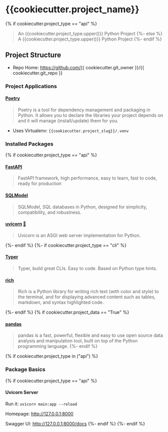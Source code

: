 # {{cookiecutter.project_name}}

{% if cookiecutter.project_type == "api" %}
> An {{cookiecutter.project_type.upper()}} Python Project
{%- else %}
> A {{cookiecutter.project_type.upper()}} Python Project
{%- endif %}

## Project Structure

- Repo Home: https://github.com/{{ cookiecutter.git_owner }}/{{ cookiecutter.git_repo }}

### Project Applications

#### [Poetry](https://python-poetry.org)

> Poetry is a tool for dependency management and packaging in Python. It allows you to declare the libraries your project depends on and it will manage (install/update) them for you.

- Uses Virtualenv: `{{cookiecutter.project_slug}}/.venv`

### Installed Packages
{% if cookiecutter.project_type == "api" %}
#### [FastAPI](https://fastapi.tiangolo.com)

> FastAPI framework, high performance, easy to learn, fast to code, ready for production

#### [SQLModel](https://sqlmodel.tiangolo.com)

> SQLModel, SQL databases in Python, designed for simplicity, compatibility, and robustness.

#### [uvicorn](https://www.uvicorn.org)  [:blue_book:](#uvicorn-server)

> Uvicorn is an ASGI web server implementation for Python.

{%- endif %}
{%- if cookiecutter.project_type == "cli" %}
#### [Typer](https://typer.tiangolo.com)

> Typer, build great CLIs. Easy to code. Based on Python type hints.

#### [rich](https://rich.readthedocs.io)

> Rich is a Python library for writing rich text (with color and style) to the terminal, and for displaying advanced content such as tables, markdown, and syntax highlighted code.

{%- endif %}
{% if cookiecutter.project_data == "True" %}
#### [pandas](https://pandas.pydata.org)

> pandas is a fast, powerful, flexible and easy to use open source data analysis and manipulation tool,
built on top of the Python programming language.
{%- endif %}

{% if cookiecutter.project_type in ("api") %}
### Package Basics

{% if cookiecutter.project_type == "api" %}
#### Uvicorn Server

Run it: `uvicorn main:app --reload`

Homepage: http://127.0.0.1:8000

Swagger UI: http://127.0.0.1:8000/docs
{%- endif %}
{%- endif %}
